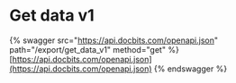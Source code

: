 # Get data v1

{% swagger src="https://api.docbits.com/openapi.json" path="/export/get_data_v1" method="get" %}
[https://api.docbits.com/openapi.json](https://api.docbits.com/openapi.json)
{% endswagger %}
